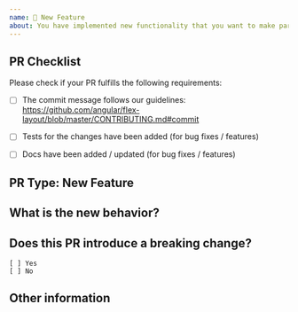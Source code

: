 ```yaml
---
name: 🎉 New Feature
about: You have implemented new functionality that you want to make part of Angular Layout
---
```

## PR Checklist
Please check if your PR fulfills the following requirements:

- [ ] The commit message follows our guidelines: https://github.com/angular/flex-layout/blob/master/CONTRIBUTING.md#commit
- [ ] Tests for the changes have been added (for bug fixes / features)
- [ ] Docs have been added / updated (for bug fixes / features)


## PR Type: New Feature


## What is the new behavior?


## Does this PR introduce a breaking change?
```
[ ] Yes
[ ] No
```

<!-- If this PR contains a breaking change, please describe the impact and migration path for existing applications below. -->


## Other information